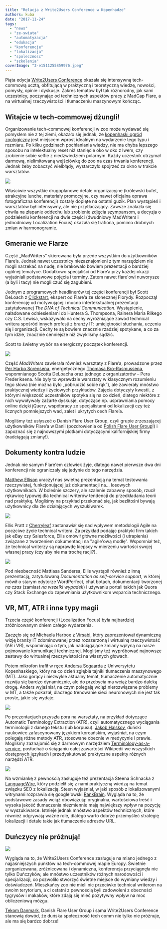 ```yaml
---
title: "Relacja z Write2Users Conference w Kopenhadze"
authors: kuba
date: "2017-11-24"
tags:
  - "news"
  - "ze-swiata"
  - "automatyzacja"
  - "edukacja"
  - "konferencje"
  - "lokalizacja"
  - "spolecznosc"
  - "szkolenia"
coverImage: "3-e1511255859976.jpeg"
---
```


Piąta edycja
[Write2Users Conference](http://write2users.com/w2u-conference-2017/) okazała
się intensywną tech-commową ucztą, obfitującą w praktyczną i teoretyczną wiedzę,
nowości, pomysły, opinie i dyskusje. Zakres tematów był tak różnorodny, jak sami
uczestnicy, poczynając od technicznych aspektów pracy z MadCap Flare, a na
wirtualnej rzeczywistości i tłumaczeniu maszynowym kończąc.

<!--truncate-->

## Witajcie w tech-commowej dżungli!

Organizowanie tech-commowej konferencji w zoo może wydawać się pomysłem nie z
tej ziemi, okazało się jednak, że
[kopenhaski ogród zoologiczny](https://www.zoo.dk/en/) jest miejscem wprost
idealnym na wydarzenie tego typu i rozmiaru. Po kilku godzinach pochłaniania
wiedzy, nie ma chyba lepszego sposobu na intelektualny reset niż stanięcie oko w
oko z lwem, czy zrobienie sobie selfie z niedźwiedziem polarnym. Każdy uczestnik
otrzymał darmową, nielimitowaną wejściówkę do zoo na czas trwania konferencji.
Jednak żeby zobaczyć wielbłądy, wystarczyło spojrzeć za okno w trakcie
warsztatów.

[![](images/lew-e1511220921437-1024x683.jpg)](http://techwriter.pl/wp-content/uploads/2017/11/lew-e1511220921437.jpg)

Właściwie wszystkie drugoplanowe detale organizacyjne (królewski bufet,
atrakcyjne lunche, materiały promocyjne, czy nawet oficjalna oprawa
fotograficzna konferencji) zostały dopięte na ostatni guzik. Plan wystąpień i
warsztatów był intensywny, ale nie przytłaczający. Zawsze znalazła się chwila na
złapanie oddechu lub zrobienie zdjęcia szympansom, a decyzja o podzieleniu
konferencji na dwie części (dwudniowy MadWriters i jednodniowy Localization
Focus) okazała się trafiona, pomimo drobnych zmian w harmonogramie.

## Gmeranie we Flarze

Część „MadWriters” skierowana była przede wszystkim do użytkowników Flare’a.
Jednak nawet uczestnicy niezaznajomieni z tym narzędziem nie mogli narzekać na
nudę, nie brakowało bowiem prezentacji o bardziej ogólnej tematyce. Dodatkowo
specjaliści od Flare’a przy każdej okazji wyjaśniali podstawowe pojęcia i
terminy. Zatem nawet flare'owi nuworysze (a byli i tacy) nie mogli czuć się
zagubieni.

Jednym z programowych headlinerów tej części konferencji był Scott DeLoach z
[Clickstart](http://www.clickstart.net/), ekspert od Flare’a ze słonecznej
Florydy. Rozpoczął konferencję od motywującej i mocno intertekstualnej
prezentacji zatytułowanej _The DNA of Technical Communication_. Wystąpienie,
naładowane odniesieniami do Huntera S. Thompsona, Rainera Maria Rilkego czy C.S.
Lewisa, wskazywało na cechy wyróżniające zawód technical writera spośród innych
profesji z branży IT: umiejętności słuchania, uczenia się i organizacji. Cechy
te są bowiem znacznie rzadziej spotykane, a co za tym idzie, znacznie cenniejsze
niż zwykliśmy sądzić.

Scott to świetny wybór na energiczny początek konferencji.

[![](images/W2Uconf_65A0940_preview-1024x683.jpeg)](http://techwriter.pl/wp-content/uploads/2017/11/W2Uconf_65A0940_preview.jpeg)

Część _MadWriters_ zawierała również warsztaty z Flare’a, prowadzone przez
[Per Harbo Sorensena](https://twitter.com/perhsorensen), energetycznego
[Thomasa Bro-Rasmussena](https://www.madcapsoftware.com/conference/madworld-2018/speakers/thomas-bro-rasmussen/),
wspomnianego Scotta DeLoacha oraz jednego z organizatorów – Pera Frederiksena.
Nie były to wprawdzie warsztaty w klasycznym rozumieniu tego słowa (nie można
było „pobrudzić sobie rąk”), ale zawierały mnóstwo praktycznej wiedzy i
życiowych przykładów. Zajęcia dotyczyły kwestii, z którymi większość uczestników
spotyka się na co dzień, dlatego niektóre z nich wywoływały zażarte dyskusje,
dotyczące np. usprawniania pomocy online dzięki jQuery, współpracy ze
specjalistami od lokalizacji czy też licznych pomniejszych wad, zalet i ukrytych
cech Flare’a.

Mogliśmy też usłyszeć o Danish Flare User Group, czyli grupie zrzeszającej
użytkowników Flare’a w Danii (pozdrowienia od
[Polish Flare User Group](http://techwriter.pl/drugie-spotkanie-poland-madcap-flare-user-group-relacja/)!)
i zapoznać się z najnowszymi plotkami dotyczącymi kalifornijskiej firmy
(nadciągają zmiany!).

## Dokumenty kontra ludzie

Jednak nie samym Flare'em człowiek żyje, dlatego nawet pierwsze dwa dni
konferencji nie ograniczały się jedynie do tego narzędzia.

[Matthew Ellison](http://www.uaeurope.com/) uraczył nas świetną prezentacją na
temat testowania rzeczywistej, funkcjonującej już dokumentacji na... losowych
użytkownikach. W boleśnie szczery, ale szalenie zabawny sposób, rzucił rękawicę
typowej dla technical writerów tendencji do przedkładania teorii nad praktykę.
Mogliśmy na przykład przekonać się, jak bezlitośni bywają użytkownicy dla źle
działających wyszukiwarek.

[![](images/IMG_2945-1024x768.jpg)](http://techwriter.pl/wp-content/uploads/2017/11/IMG_2945-e1511221047925.jpg)

Ellis Pratt z [Cherryleaf](https://www.cherryleaf.com/) zastanawiał się nad
wpływem metodologii Agile na poczciwe życie technical writera. Za przykład
podając praktyki firm takich jak eBay czy Salesforce, Ellis omówił główne
możliwości (i utrapienia) związane z tworzeniem dokumentacji na "agile'ową
modłę". Wspomniał też, że technical writerzy są naprawdę kiepscy w mierzeniu
wartości swojej własnej pracy (czy aby nie ma trochę racji?).

[![](images/1-1024x683.jpeg)](http://techwriter.pl/wp-content/uploads/2017/11/1.jpeg)

Pod nieobecność Mattiasa Sandersa, Ellis wystąpił również z inną prezentacją,
zatytułowaną _Documentation as self-service support_, w której mówił o starym
edytorze WordPerfect, chat botach, dokumentacji tworzonej _na czas_ (zamiast _na
wszelki wypadek_) i używaniu portali takich jak Quora czy Stack Exchange do
zapewniania użytkownikom wsparcia technicznego.

## VR, MT, ATR i inne typy magii

Trzecia część konferencji (Localization Focus) była najbardziej zróżnicowanym
dniem całego wydarzenia.

Zaczęło się od Michaela Harboe z [Virsabi](http://virsabi.com/), który
zaprezentował dynamiczną wizję branży IT zdominowanej przez rozszerzoną i
wirtualną rzeczywistość (AR i VR), wspominając o tym, jak nadciągające zmiany
wpłyną na nasze pojmowanie komunikacji technicznej. Mogliśmy też wypróbować
najnowsze zestawy do wirtualnej rzeczywistości na własnych głowach.

Potem mikrofon trafił w ręce [Andersa Sogaarda](http://cst.dk/anders/) z
Uniwersytetu Kopenhaskiego, który na co dzień zgłębia tajniki tłumaczenia
maszynowego (MT). Jako gorący i niezwykle aktualny temat, tłumaczenie
automatycznie rozwija się bardzo dynamicznie, ale do przebycia ma wciąż bardzo
daleką drogę. Anders wyjaśniał, na czym polegają wciąż nierozwiązane problemy w
MT, a także pokazał, dlaczego trenowanie sieci neuronowych nie jest tak proste,
jakie się wydaje.

[![](images/7518837728_IMG_1494-e1511220538255.jpg)](http://techwriter.pl/wp-content/uploads/2017/11/7518837728_IMG_1494-e1511220538255.jpg)

Po prezentacjach przyszła pora na warsztaty, na przykład dotyczące Automatic
Terminology Extraction (ATR), czyli automatycznego wyciągania terminologii z
danego tekstu (lub korpusu). [Jakob Halskov](http://www.halskov.net/blog/),
duński naukowiec zafascynowany językiem koreańskim, wyjaśniał, na czym polegają
różne metody ATR, stosowane obecnie w medycynie i prawie. Mogliśmy zaznajomić
się z darmowym narzędziem
[Terminology-as-a-service](http://www.taas-project.eu/), posłuchać o ściąganiu
całej zawartości Wikipedii we wszystkich dostępnych językach i przedyskutować
praktyczne aspekty różnych narzędzi ATR.

[![](images/W2Uconf_65A1187_preview-1024x683.jpeg)](http://techwriter.pl/wp-content/uploads/2017/11/W2Uconf_65A1187_preview-e1511255964723.jpeg)

Na wzmiankę z pewnością zasługuje też prezentacja Steena Schnacka z
[LanguageWire](https://www.languagewire.com/en), który podzielił się z nami
praktyczną wiedzą na temat związku SEO z lokalizacją. Steen wyjaśniał, w jaki
sposób z lokalizowanymi witrynami rozprawia się google'owski
[RankBrain](https://en.wikipedia.org/wiki/RankBrain). Wygląda na to, że
podstawowe zasady wciąż obowiązują: oryginalna, wartościowa treść i wysoka
jakość tłumaczenia niezmiennie mają największy wpływ na pozycję w wyszukiwarce.
Istnieje jednak mnóstwo aspektów technicznych, które również odgrywają ważne
role, dlatego warto dobrze przemyśleć strategię lokalizacji i detale takie jak
tłumaczenie adresów URL.

## Duńczycy nie próżnują!

[![](images/W2Uconf_65A1122_preview-683x1024.jpeg)](http://techwriter.pl/wp-content/uploads/2017/11/W2Uconf_65A1122_preview.jpeg)

Wygląda na to, że Write2Users Conference zasługuje na miano jednego z
najjaśniejszych punktów na tech-commowej mapie Europy. Świetnie zorganizowana,
zróżnicowana i dynamiczna, konferencja przyciągnęła nie tylko Duńczyków, ale
mnóstwo uczestników różnych narodowości i specjalizacji, co pozwoliło stworzyć
świetne miejsce do wymiany wiedzy i doświadczeń. Mieszkańcy zoo nie mieli nic
przeciwko technical writerom na swoim terytorium, a ci ostatni z pewnością byli
zadowoleni z obecności tygrysów i makaków, które zdają się mieć pozytywny wpływ
na moc obliczeniową mózgu.

[Tekom Danmark](http://www.technical-communication.org/dk/home-dk.html), Danish
Flare User Group i sama Write2Users Conference stanowią dowód, że duńska
społeczność tech comm nie tylko nie próżnuje, ale ma się bardzo dobrze!
